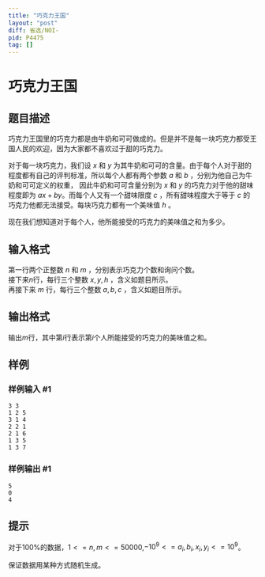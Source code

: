 ```yaml
---
title: "巧克力王国"
layout: "post"
diff: 省选/NOI-
pid: P4475
tag: []
---
```

# 巧克力王国
## 题目描述

巧克力王国里的巧克力都是由牛奶和可可做成的。但是并不是每一块巧克力都受王国人民的欢迎，因为大家都不喜欢过于甜的巧克力。

对于每一块巧克力，我们设 $x$ 和 $y$ 为其牛奶和可可的含量。由于每个人对于甜的程度都有自己的评判标准，所以每个人都有两个参数 $a$ 和 $b$ ，分别为他自己为牛奶和可可定义的权重， 因此牛奶和可可含量分别为 $x$ 和 $y$ 的巧克力对于他的甜味程度即为 $ax+by$。而每个人又有一个甜味限度 $c$ ，所有甜味程度大于等于 $c$ 的巧克力他都无法接受。每块巧克力都有一个美味值 $h$ 。

现在我们想知道对于每个人，他所能接受的巧克力的美味值之和为多少。
## 输入格式

第一行两个正整数 $n$ 和 $m$ ，分别表示巧克力个数和询问个数。  
接下来$n$行，每行三个整数 $x , y , h$ ，含义如题目所示。  
再接下来 $m$ 行，每行三个整数 $a , b , c$ ，含义如题目所示。
## 输出格式

输出$m$行，其中第$i$行表示第$i$个人所能接受的巧克力的美味值之和。
## 样例

### 样例输入 #1
```
3 3
1 2 5
3 1 4
2 2 1
2 1 6
1 3 5
1 3 7
```
### 样例输出 #1
```
5
0
4
```
## 提示

对于100%的数据，$1<=n,m<=50000$,$-10^9<=a_i,b_i,x_i,y_i<=10^9$。

保证数据用某种方式随机生成。
